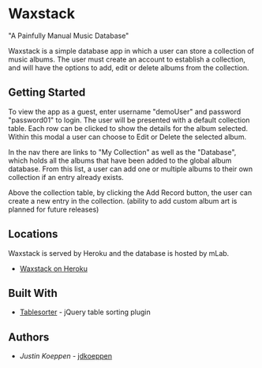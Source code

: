 # Waxstack

"A Painfully Manual Music Database"

Waxstack is a simple database app in which a user can store a collection of music albums. The user must create an account to establish a collection, and will have the options to add, edit or delete albums from the collection.

## Getting Started

To view the app as a guest, enter username "demoUser" and password "password01" to login. The user will be presented with a default collection table. Each row can be clicked to show the details for the album selected. Within this modal a user can choose to Edit or Delete the selected album. 

In the nav there are links to "My Collection" as well as the "Database", which holds all the albums that have been added to the global album database. From this list, a user can add one or multiple albums to their own collection if an entry already exists.

Above the collection table, by clicking the Add Record button, the user can create a new entry in the collection. (ability to add custom album art is planned for future releases)

## Locations

Waxstack is served by Heroku and the database is hosted by mLab.

* [Waxstack on Heroku](https://waxstack.herokuapp.com/)

## Built With

* [Tablesorter](http://tablesorter.com/docs/) - jQuery table sorting plugin

## Authors

* *Justin Koeppen* - [jdkoeppen](https://github.com/jdkoeppen)

